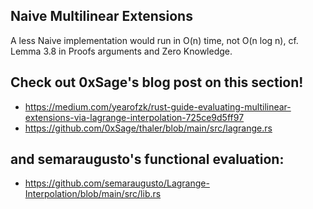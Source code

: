 ## Naive Multilinear Extensions
A less Naive implementation would run in O(n) time, not O(n log n), cf. Lemma
3.8 in Proofs arguments and Zero Knowledge. 

## Check out 0xSage's blog post on this section! 
- https://medium.com/yearofzk/rust-guide-evaluating-multilinear-extensions-via-lagrange-interpolation-725ce9d5ff97
- https://github.com/0xSage/thaler/blob/main/src/lagrange.rs

## and semaraugusto's functional evaluation:
- https://github.com/semaraugusto/Lagrange-Interpolation/blob/main/src/lib.rs